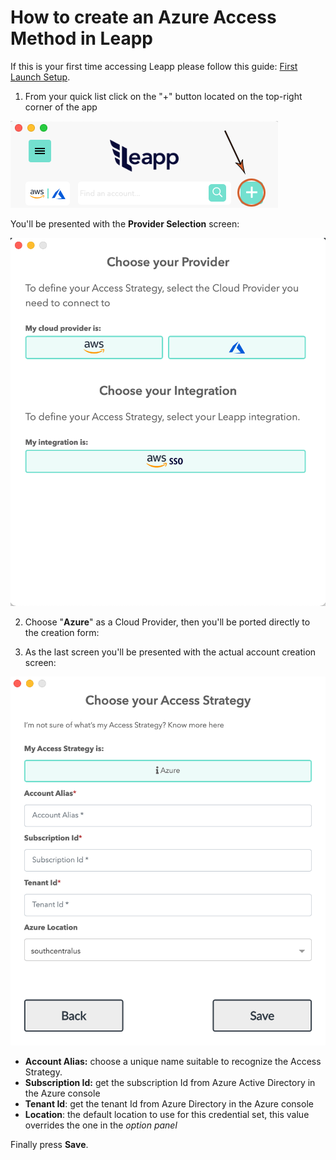 # How to create an Azure Access Method in Leapp

If this is your first time accessing Leapp please follow this guide: [First Launch Setup](../first_access.md).

1) From your quick list click on the "+" button located on the top-right corner of the app

![](../../images/tutorials/AZURE/SETUP_IN_LEAPP-1.png)

You'll be presented with the **Provider Selection** screen:

![](../../images/tutorials/AZURE/SETUP_IN_LEAPP-2.png)

2) Choose "**Azure**" as a Cloud Provider, then you'll be ported directly to the creation form:

3) As the last screen you'll be presented with the actual account creation screen:

![](../../images/tutorials/AZURE/SETUP_IN_LEAPP-3.png)

- **Account Alias:** choose a unique name suitable to recognize the Access Strategy.
- **Subscription Id:** get the subscription Id from Azure Active Directory in the Azure console
- **Tenant Id**: get the tenant Id from Azure Directory in the Azure console
- **Location**: the default location to use for this credential set, this value overrides the one in the *option panel*

Finally press **Save**.
